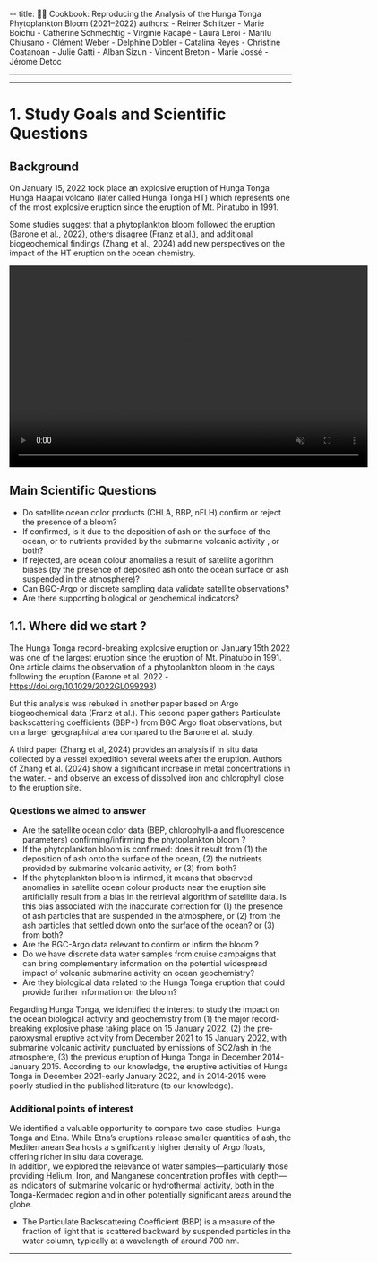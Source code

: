 --
title: 🌋🌊 Cookbook: Reproducing the Analysis of the Hunga Tonga Phytoplankton Bloom (2021–2022)
authors: 
    - Reiner Schlitzer
    - Marie Boichu
    - Catherine Schmechtig
    - Virginie Racapé
    - Laura Leroi
    - Marilu Chiusano
    - Clément Weber
    - Delphine Dobler
    - Catalina Reyes
    - Christine Coatanoan
    - Julie Gatti
    - Alban Sizun
    - Vincent Breton
    - Marie Jossé
    - Jérome Detoc 

---


---
# 1. Study Goals and Scientific Questions

## Background
On January 15, 2022 took place an explosive eruption of Hunga Tonga Hunga Ha’apai volcano (later called Hunga Tonga HT) which represents one of the most explosive eruption since the eruption of Mt. Pinatubo in 1991.

Some studies suggest that a phytoplankton bloom followed the eruption (Barone et al., 2022), others disagree (Franz et al.), and additional biogeochemical findings (Zhang et al., 2024) add new perspectives on the impact of the HT eruption on the ocean chemistry.

<video width="640" height="360" autoplay loop muted>
  <source src="plume.mp4" type="video/mp4">
</video>

## Main Scientific Questions
- Do satellite ocean color products (CHLA, BBP, nFLH) confirm or reject the presence of a bloom?
- If confirmed, is it due to the deposition of ash on the surface of the ocean, or to nutrients provided by the submarine volcanic activity , or both?
- If rejected, are ocean colour anomalies a result of satellite algorithm biases (by the presence of deposited ash onto the ocean surface or ash suspended in the atmosphere)?
- Can BGC-Argo or discrete sampling data validate satellite observations?
- Are there supporting biological or geochemical indicators?

## 1.1. Where did we start ?

The Hunga Tonga record-breaking explosive eruption on January 15th 2022 was one of the largest eruption since the eruption of Mt. Pinatubo in 1991.  
One article claims the observation of a phytoplankton bloom in the days following the eruption (Barone et al. 2022 - https://doi.org/10.1029/2022GL099293) 

But this analysis was rebuked in another paper based on Argo biogeochemical data (Franz et al.). This second paper gathers Particulate backscattering coefficients (BBP*) from BGC Argo float observations, but on a larger geographical area compared to the Barone et al. study. 

A third paper (Zhang et al, 2024) provides an analysis if  in situ data collected by a vessel expedition several weeks after the eruption. Authors of Zhang et al. (2024) show a significant increase in metal concentrations in the water. -  and observe an excess of dissolved iron and chlorophyll close to the eruption site. 

### Questions we aimed to answer

- Are the satellite ocean color data (BBP, chlorophyll-a and fluorescence parameters)  confirming/infirming the phytoplankton bloom ?  
- If the phytoplankton bloom is confirmed: does it result from (1) the deposition of ash onto the surface of the ocean, (2) the nutrients provided by submarine volcanic activity, or (3) from both?  
- If the phytoplankton bloom is infirmed, it means that observed anomalies in satellite ocean colour products near the eruption site artificially result from a bias in the retrieval algorithm of satellite data. Is this bias associated with the inaccurate correction for (1) the presence of ash particles that are suspended in the atmosphere, or (2) from the ash particles that settled down onto the surface of the ocean? or (3) from both?  
- Are the BGC-Argo data relevant to confirm or infirm the  bloom ?  
- Do we have discrete data water samples from cruise campaigns that can bring complementary information on the potential widespread impact of volcanic submarine activity on ocean geochemistry?  
- Are they biological data related to the Hunga Tonga eruption that could provide further information on the bloom?  

Regarding Hunga Tonga, we identified the interest to study the impact on the ocean biological activity and geochemistry from (1) the major record-breaking explosive phase taking place on 15 January 2022, (2) the pre-paroxysmal eruptive activity from December 2021 to 15 January 2022, with submarine volcanic activity punctuated by emissions of SO2/ash in the atmosphere, (3) the previous eruption of Hunga Tonga in December 2014-January 2015. According to our knowledge, the eruptive activities of Hunga Tonga in December 2021-early January 2022, and in 2014-2015 were poorly studied in the published literature (to our knowledge).

### Additional points of interest

We identified a valuable opportunity to compare two case studies: Hunga Tonga and Etna. While Etna’s eruptions release smaller quantities of ash, the Mediterranean Sea hosts a significantly higher density of Argo floats, offering richer in situ data coverage.  
In addition, we explored the relevance of water samples—particularly those providing Helium, Iron, and Manganese concentration profiles with depth—as indicators of submarine volcanic or hydrothermal activity, both in the Tonga-Kermadec region and in other potentially significant areas around the globe.

* The Particulate Backscattering Coefficient (BBP) is a measure of the fraction of light that is scattered backward by suspended particles in the water column, typically at a wavelength of around 700 nm.
---